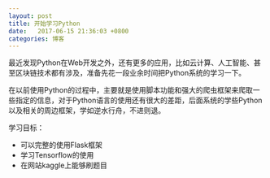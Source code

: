```yaml
---
layout: post
title: 开始学习Python
date:   2017-06-15 21:36:03 +0800
categories: 博客
---
```


最近发现Python在Web开发之外，还有更多的应用，比如云计算、人工智能、甚至区块链技术都有涉及，准备先花一段业余时间把Python系统的学习一下。

在以前使用Python的过程中，主要就是使用脚本功能和强大的爬虫框架来爬取一些指定的信息，对于Python语言的使用还有很大的差距，后面系统的学些Python以及相关的周边框架，学如逆水行舟，不进则退。

学习目标：
- 可以完整的使用Flask框架
- 学习Tensorflow的使用
- 在网站kaggle上能够刷题目